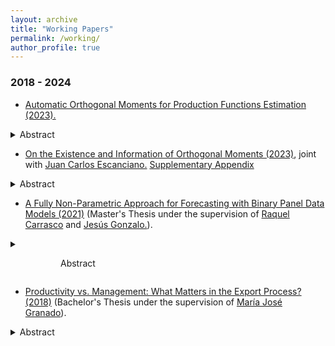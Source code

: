 ```yaml
---
layout: archive
title: "Working Papers"
permalink: /working/
author_profile: true
---
```


### 2018 - 2024 
+ [Automatic Orthogonal Moments for Production Functions Estimation (2023).](https://drive.google.com/file/d/1fTqhtOlvpKZDzRIPcb4DomRTB-Bt_WZK/view?usp=sharing)
<details>
<summary>
Abstract
</summary>
Lorem ipsum dolor sit amet, consectetur adipiscing elit, sed do eiusmod tempor incididunt ut labore et dolore magna aliqua. Eget egestas purus viverra accumsan in. Pharetra sit amet aliquam id diam maecenas ultricies mi. Dolor purus non enim praesent. Enim eu turpis egestas pretium. Hendrerit gravida rutrum quisque non. Vitae proin sagittis nisl rhoncus mattis rhoncus urna. Velit aliquet sagittis id consectetur purus ut. Ipsum a arcu cursus vitae congue mauris. Mi eget mauris pharetra et ultrices neque ornare aenean. Blandit turpis cursus in hac habitasse platea dictumst quisque. Pellentesque pulvinar pellentesque habitant morbi tristique senectus et netus et. Morbi enim nunc faucibus a pellentesque sit. Netus et malesuada fames ac turpis egestas.
</details>

+ [On the Existence and Information of Orthogonal Moments (2023)](https://arxiv.org/abs/2303.11418), joint with [Juan Carlos Escanciano.](https://sites.google.com/view/juancarlosescanciano/home) [Supplementary Appendix](https://drive.google.com/file/d/1X8gtzjNk1g1mZxBONcD3vbVMuBKHQJDC/view?usp=sharing)
<details>
<summary>
Abstract
</summary>
Lorem ipsum dolor sit amet, consectetur adipiscing elit, sed do eiusmod tempor incididunt ut labore et dolore magna aliqua. Eget egestas purus viverra accumsan in. Pharetra sit amet aliquam id diam maecenas ultricies mi. Dolor purus non enim praesent. Enim eu turpis egestas pretium. Hendrerit gravida rutrum quisque non. Vitae proin sagittis nisl rhoncus mattis rhoncus urna. Velit aliquet sagittis id consectetur purus ut. Ipsum a arcu cursus vitae congue mauris. Mi eget mauris pharetra et ultrices neque ornare aenean. Blandit turpis cursus in hac habitasse platea dictumst quisque. Pellentesque pulvinar pellentesque habitant morbi tristique senectus et netus et. Morbi enim nunc faucibus a pellentesque sit. Netus et malesuada fames ac turpis egestas.
</details>

+ [A Fully Non-Parametric Approach for Forecasting with Binary Panel Data Models (2021)](https://drive.google.com/file/d/1D1bWW8OL7EMFqvkJ7WB8rtwnjeedCvvq/view?usp=share_link) (Master's Thesis under the supervision of [Raquel Carrasco](https://scholar.google.es/citations?user=pMpB2gsAAAAJ&hl=e) and [Jesús Gonzalo.](https://www.eco.uc3m.es/~jgonzalo/)).
<details>
<summary>
<dl>
  <dd>
    <dl>
      <dd>
        Abstract
      </dd>
    </dl>
  </dd>
</dl>
</summary>
<dl>
  <dd>
    <dl>
      <dd>
        <dl>
          <dd>
            Lorem ipsum dolor sit amet, consectetur adipiscing elit, sed do eiusmod tempor incididunt ut labore et dolore magna aliqua. Eget egestas purus viverra accumsan in. Pharetra sit amet aliquam id diam maecenas ultricies mi. Dolor purus non enim praesent. Enim eu turpis egestas pretium. Hendrerit gravida rutrum quisque non. Vitae proin sagittis nisl rhoncus mattis rhoncus urna. Velit aliquet sagittis id consectetur purus ut. Ipsum a arcu cursus vitae congue mauris. Mi eget mauris pharetra et ultrices neque ornare aenean. Blandit turpis cursus in hac habitasse platea dictumst quisque. Pellentesque pulvinar pellentesque habitant morbi tristique senectus et netus et. Morbi enim nunc faucibus a pellentesque sit. Netus et malesuada fames ac turpis egestas.
          </dd>
        </dl>
      </dd>
    </dl>
  </dd>
</dl>
</details>

+ [Productivity vs. Management: What Matters in the Export Process? (2018)](https://drive.google.com/file/d/1m-2sZ8UNMFSvLqU12fidA5H8K1TOKkxo/view?usp=sharing) (Bachelor's Thesis under the supervision of [María José Granado](https://face.unt.edu.ar/web/ieconomia/profesores/maria-jose-granado/)).
<details>
<summary>
Abstract
</summary>
Lorem ipsum dolor sit amet, consectetur adipiscing elit, sed do eiusmod tempor incididunt ut labore et dolore magna aliqua. Eget egestas purus viverra accumsan in. Pharetra sit amet aliquam id diam maecenas ultricies mi. Dolor purus non enim praesent. Enim eu turpis egestas pretium. Hendrerit gravida rutrum quisque non. Vitae proin sagittis nisl rhoncus mattis rhoncus urna. Velit aliquet sagittis id consectetur purus ut. Ipsum a arcu cursus vitae congue mauris. Mi eget mauris pharetra et ultrices neque ornare aenean. Blandit turpis cursus in hac habitasse platea dictumst quisque. Pellentesque pulvinar pellentesque habitant morbi tristique senectus et netus et. Morbi enim nunc faucibus a pellentesque sit. Netus et malesuada fames ac turpis egestas.
</details>


 
 

